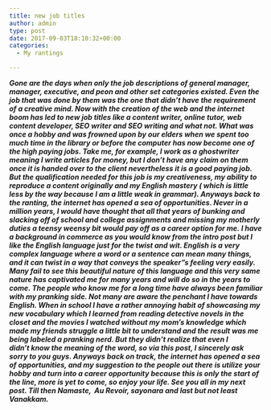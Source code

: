 ```yaml
---
title: new job titles
author: admin
type: post
date: 2017-09-03T18:10:32+00:00
categories:
  - My rantings

---
```

_**Gone are the days when only the job descriptions of general manager, manager, executive, and peon and other set&nbsp;categories existed. Even the job that was done&nbsp;by them was the one that didn&#8217;t have the requirement of a creative mind. Now with the creation of the web and the internet boom has led to new job titles like a content writer, online tutor,&nbsp;web content developer, SEO writer and SEO writing and what not. What was once a hobby and was frowned upon by our elders when we spent too much time in the library or before the computer has now become one of the high paying jobs. Take me, for example, I work as a ghostwriter meaning I write articles for money, but I don&#8217;t have any claim on them once it is handed over to the client nevertheless it is a good paying job. But the qualification needed for this job is my creativeness, my ability to reproduce a content originally and my English mastery ( which is little less by the way because&nbsp;I am a little weak in grammar). Anyways back to the ranting, the internet has opened a sea of opportunities. Never in a million years, I would have thought that all that years of bunking and slacking off of school and college assignments and missing my motherly duties a teensy weensy bit would pay off as a career&nbsp;option for me.&nbsp;I have a background in commerce as you would know from the intro post but I like the English language just for the twist and wit. English is a very complex language where a word or a sentence can mean many things, and it can twist in a way that conveys the speaker&#8221;s feeling very easily. Many fail to see this beautiful nature of this language and this very same nature has captivated me for many years and will do so in the years to come. The people who know me for a long time have always&nbsp;been familiar with my pranking side. Not many are aware the penchant I have towards English. When in school I have a rather annoying habit of showcasing my new vocabulary which I learned from reading detective novels in the closet and the movies I watched without my mom&#8217;s knowledge which made my friends struggle a little bit to understand and the result was me being labeled a pranking nerd. But they didn&#8217;t&nbsp;realize that even I didn&#8217;t&nbsp;know the meaning of the word, so via this post, I sincerely ask sorry to you guys. Anyways back on track, the internet has opened a sea of opportunities, and my suggestion to the people&nbsp;out there is utilize your hobby and turn into a career opportunity because this is only&nbsp;the start of the line, more is yet to come, so enjoy your life. See you all in my next post. Till then Namaste, &nbsp;Au Revoir, sayonara&nbsp;and last but not least Vanakkam.**_

&nbsp;